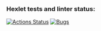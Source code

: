 ### Hexlet tests and linter status:
[![Actions Status](https://github.com/estyshka/python-project-49/actions/workflows/hexlet-check.yml/badge.svg)](https://github.com/estyshka/python-project-49/actions)
[![Bugs](https://sonarcloud.io/api/project_badges/measure?project=estyshka_python-project-49&metric=bugs)](https://sonarcloud.io/summary/new_code?id=estyshka_python-project-49)
